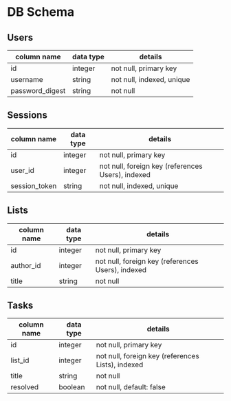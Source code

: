 # DB Schema

## Users
column name     | data type | details
----------------|-----------|-----------------------
id              | integer   | not null, primary key
username        | string    | not null, indexed, unique
password_digest | string    | not null

## Sessions
column name     | data type | details
----------------|-----------|-----------------------
id              | integer   | not null, primary key
user_id         | integer   | not null, foreign key (references Users), indexed
session_token   | string    | not null, indexed, unique

## Lists
column name | data type | details
------------|-----------|-----------------------
id          | integer   | not null, primary key
author_id   | integer   | not null, foreign key (references Users), indexed
title       | string    | not null

## Tasks
column name | data type | details
------------|-----------|-----------------------
id          | integer   | not null, primary key
list_id     | integer   | not null, foreign key (references Lists), indexed
title       | string    | not null
resolved    | boolean   | not null, default: false